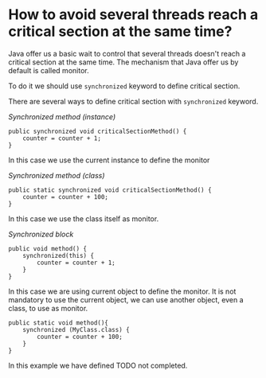 # How to avoid several threads reach a critical section at the same time?

Java offer us a basic wait to control that several threads doesn't reach a critical section at the same time. The mechanism that Java offer us by default is called monitor.

To do it we should use `synchronized` keyword to define critical section.

There are several ways to define critical section with `synchronized` keyword.

*Synchronized method (instance)*

```$java
public synchronized void criticalSectionMethod() {
    counter = counter + 1;
}
```

In this case we use the current instance to define the monitor

*Synchronized method (class)*

```$java
public static synchronized void criticalSectionMethod() {
    counter = counter + 100;
}
```

In this case we use the class itself as monitor.

*Synchronized block*

```$java
public void method() {
    synchronized(this) {
        counter = counter + 1;
    }
}
```

In this case we are using current object to define the monitor. It is not mandatory to use the current object, we can use another object, even a class, to use as monitor.

```$java
public static void method(){
    synchronized (MyClass.class) {
        counter = counter + 100;
    }
}
```

In this example we have defined TODO not completed.
